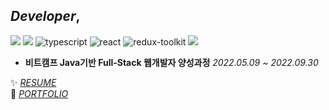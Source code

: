 ## *Developer*,
![](https://img.shields.io/badge/-Prettier-F7B93E?&logo=Prettier&logoColor=white)
![](https://img.shields.io/badge/-ESLint-4B32C3?&logo=ESLint&logoColor=white)
![typescript](https://img.shields.io/badge/javascript-007acc?logo=typescript&logoColor=white)
![react](https://img.shields.io/badge/-React-61DAFB?logo=react&logoColor=white)
![redux-toolkit](https://img.shields.io/badge/-Redux%20ToolKit-764abc?logo=redux&logoColor=white)
![](https://img.shields.io/badge/-Storybook-FF4785?&logo=Storybook&logoColor=white)


* **비트캠프 Java기반 Full-Stack 웹개발자 양성과정** <I>2022.05.09 ~ 2022.09.30</I> 



✨  <I>[RESUME](https://#)</I>    
🌱  <I>[PORTFOLIO](https://#)</I>  





